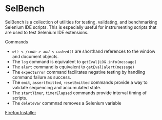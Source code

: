 SelBench
=========

SelBench is a collection of utilities for testing, validating, and benchmarking Selenium IDE scripts. This is especially useful for instrumenting scripts that are used to test Selenium IDE extensions.

Commands
* <code>$w()</code> and <code>$d()</code> are shorthand references to the window and document objects.
* The <code>log</code> command is equivalent to <code>getEval|LOG.info(message)</code>
* The <code>alert</code> command is equivalent to <code>getEval|alert(message)</code>
* The <code>expectError</code> command facilitates negative testing by handling command failure as success.
* The <code>emit</code>, <code>assertEmitted</code>, <code>resetEmitted</code> commands provide a way to validate sequencing and accumulated state.
* The <code>startTimer</code>, <code>timerElapsed</code> commands provide interval timing of scripts.
* The <code>deleteVar</code> commnad removes a Selenium variable

[Firefox Installer](https://addons.mozilla.org/en-US/firefox/addon/selenium-ide-selbench/)
